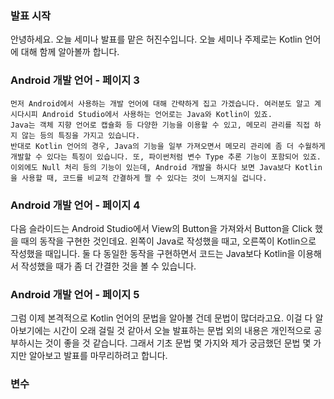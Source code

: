 ### 발표 시작
안녕하세요. 오늘 세미나 발표를 맡은 허진수입니다.
오늘 세미나 주제로는 Kotlin 언어에 대해 함께 알아볼까 합니다.

### Android 개발 언어 - 페이지 3
	먼저 Android에서 사용하는 개발 언어에 대해 간략하게 집고 가겠습니다. 여러분도 알고 계시다시피 Android Studio에서 사용하는 언어로는 Java와 Kotlin이 있죠. 
	Java는 객체 지향 언어로 캡슐화 등 다양한 기능을 이용할 수 있고, 메모리 관리를 직접 하지 않는 등의 특징을 가지고 있습니다. 
	반대로 Kotlin 언어의 경우, Java의 기능을 일부 가져오면서 메모리 관리에 좀 더 수월하게 개발할 수 있다는 특징이 있습니다. 또, 파이썬처럼 변수 Type 추론 기능이 포함되어 있죠. 이외에도 Null 처리 등의 기능이 있는데, Android 개발을 하시다 보면 Java보다 Kotlin을 사용할 때, 코드를 비교적 간결하게 짤 수 있다는 것이 느껴지실 겁니다.
### Android 개발 언어 - 페이지 4
다음 슬라이드는 Android Studio에서 View의 Button을 가져와서 Button을 Click 했을 때의 동작을 구현한 것인데요. 왼쪽이 Java로 작성했을 때고, 오른쪽이 Kotlin으로 작성했을 때입니다. 둘 다 동일한 동작을 구현하면서 코드는 Java보다 Kotlin을 이용해서 작성했을 때가 좀 더 간결한 것을 볼 수 있습니다.
### Android 개발 언어 - 페이지 5
그럼 이제 본격적으로 Kotlin 언어의 문법을 알아볼 건데 문법이 많더라고요. 이걸 다 알아보기에는 시간이 오래 걸릴 것 같아서 오늘 발표하는 문법 외의 내용은 개인적으로 공부하시는 것이 좋을 것 같습니다. 
그래서 기초 문법 몇 가지와 제가 궁금했던 문법 몇 가지만 알아보고 발표를 마무리하려고 합니다.
### 변수